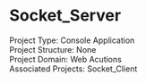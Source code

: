 # Socket_Server

Project Type: Console Application<br/>
Project Structure: None<br/>
Project Domain: Web Acutions<br/>
Associated Projects: Socket_Client<br/>
